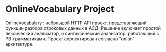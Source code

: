 # OnlineVocabulary Project
OnlineVocabulary : небольшой HTTP API проект, представляющий функции разбора строковых данных в АСД. 
Решение включает простой лексический анализатор, и синтаксический анализатор, работающий с  РВ-грамматиками.
Проект спроектирован согласно "onion" архитектуре.
